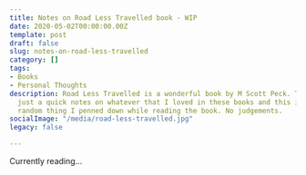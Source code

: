 ```yaml
---
title: Notes on Road Less Travelled book - WIP
date: 2020-05-02T00:00:00.00Z
template: post
draft: false
slug: notes-on-road-less-travelled
category: []
tags:
- Books
- Personal Thoughts
description: Road Less Travelled is a wonderful book by M Scott Peck. This post is
  just a quick notes on whatever that I loved in these books and this is just total
  random thing I penned down while reading the book. No judgements.
socialImage: "/media/road-less-travelled.jpg"
legacy: false

---
```

Currently reading...